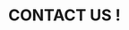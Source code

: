 ---
title : "CONTACT US !"
bg_image: "images/backgrounds/contact-us-bg.jpg"
form_action: "#" # works with https://formspree
#name: "Name"
label1: "email @dress"
email: "info@thomcharly.ca"
#message: "Message"
#submit: "Envoyer"
label2: "Phone"
number1: "+1 438 933 4516"
number2: ""


# custom style
custom_class: "" 
custom_attributes: "" 
custom_css: ""
---
